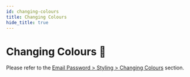 ```yaml
---
id: changing-colours
title: Changing Colours
hide_title: true
---
```


# Changing Colours 🎨

Please refer to the [Email Password > Styling > Changing Colours](/docs/emailpassword/common-customizations/styling/changing-colours) section.
